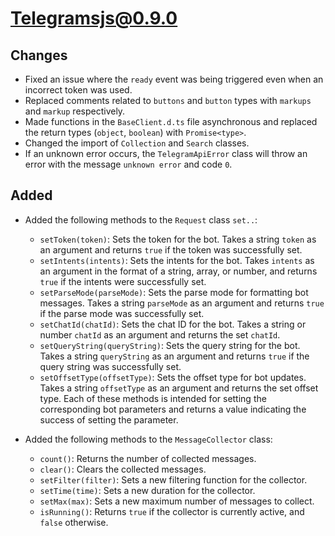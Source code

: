 # Telegramsjs@0.9.0

## Changes

- Fixed an issue where the `ready` event was being triggered even when an incorrect token was used.
- Replaced comments related to `buttons` and `button` types with `markups` and `markup` respectively.
- Made functions in the `BaseClient.d.ts` file asynchronous and replaced the return types (`object`, `boolean`) with `Promise<type>`.
- Changed the import of `Collection` and `Search` classes.
- If an unknown error occurs, the `TelegramApiError` class will throw an error with the message `unknown error` and code `0`.

## Added

- Added the following methods to the `Request` class `set..`:

  - `setToken(token)`: Sets the token for the bot. Takes a string `token` as an argument and returns `true` if the token was successfully set.
  - `setIntents(intents)`: Sets the intents for the bot. Takes `intents` as an argument in the format of a string, array, or number, and returns `true` if the intents were successfully set.
  - `setParseMode(parseMode)`: Sets the parse mode for formatting bot messages. Takes a string `parseMode` as an argument and returns `true` if the parse mode was successfully set.
  - `setChatId(chatId)`: Sets the chat ID for the bot. Takes a string or number `chatId` as an argument and returns the set `chatId`.
  - `setQueryString(queryString)`: Sets the query string for the bot. Takes a string `queryString` as an argument and returns `true` if the query string was successfully set.
  - `setOffsetType(offsetType)`: Sets the offset type for bot updates. Takes a string `offsetType` as an argument and returns the set offset type.
    Each of these methods is intended for setting the corresponding bot parameters and returns a value indicating the success of setting the parameter.

- Added the following methods to the `MessageCollector` class:
  - `count()`: Returns the number of collected messages.
  - `clear()`: Clears the collected messages.
  - `setFilter(filter)`: Sets a new filtering function for the collector.
  - `setTime(time)`: Sets a new duration for the collector.
  - `setMax(max)`: Sets a new maximum number of messages to collect.
  - `isRunning()`: Returns `true` if the collector is currently active, and `false` otherwise.
